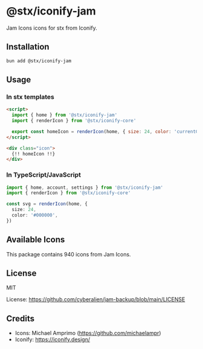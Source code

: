 # @stx/iconify-jam

Jam Icons icons for stx from Iconify.

## Installation

```bash
bun add @stx/iconify-jam
```

## Usage

### In stx templates

```html
<script>
  import { home } from '@stx/iconify-jam'
  import { renderIcon } from '@stx/iconify-core'

  export const homeIcon = renderIcon(home, { size: 24, color: 'currentColor' })
</script>

<div class="icon">
  {!! homeIcon !!}
</div>
```

### In TypeScript/JavaScript

```typescript
import { home, account, settings } from '@stx/iconify-jam'
import { renderIcon } from '@stx/iconify-core'

const svg = renderIcon(home, {
  size: 24,
  color: '#000000',
})
```

## Available Icons

This package contains 940 icons from Jam Icons.

## License

MIT

License: https://github.com/cyberalien/jam-backup/blob/main/LICENSE

## Credits

- Icons: Michael Amprimo (https://github.com/michaelampr)
- Iconify: https://iconify.design/
